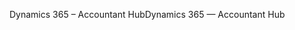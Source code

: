 <span data-ttu-id="c6377-101">Dynamics 365 – Accountant Hub</span><span class="sxs-lookup"><span data-stu-id="c6377-101">Dynamics 365 — Accountant Hub</span></span>
